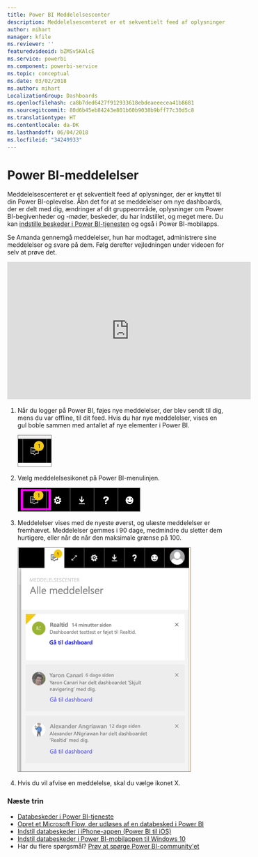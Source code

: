 ```yaml
---
title: Power BI Meddelelsescenter
description: Meddelelsescenteret er et sekventielt feed af oplysninger, der er knyttet til din Power BI-oplevelse.
author: mihart
manager: kfile
ms.reviewer: ''
featuredvideoid: bZMSv5KAlcE
ms.service: powerbi
ms.component: powerbi-service
ms.topic: conceptual
ms.date: 03/02/2018
ms.author: mihart
LocalizationGroup: Dashboards
ms.openlocfilehash: ca8b7ded6427f912933618ebdeaeeecea41b8681
ms.sourcegitcommit: 80d6b45eb84243e801b60b9038b9bff77c30d5c8
ms.translationtype: HT
ms.contentlocale: da-DK
ms.lasthandoff: 06/04/2018
ms.locfileid: "34249933"
---
```

# <a name="power-bi-notifications"></a>Power BI-meddelelser
Meddelelsescenteret er et sekventielt feed af oplysninger, der er knyttet til din Power BI-oplevelse. Åbn det for at se meddelelser om nye dashboards, der er delt med dig, ændringer af dit gruppeområde, oplysninger om Power BI-begivenheder og -møder, beskeder, du har indstillet, og meget mere. Du kan [indstille beskeder i Power BI-tjenesten](service-set-data-alerts.md) og også i Power BI-mobilapps.

Se Amanda gennemgå meddelelser, hun har modtaget, administrere sine meddelelser og svare på dem. Følg derefter vejledningen under videoen for selv at prøve det.

<iframe width="560" height="315" src="https://www.youtube.com/embed/bZMSv5KAlcE" frameborder="0" allowfullscreen></iframe>


1. Når du logger på Power BI, føjes nye meddelelser, der blev sendt til dig, mens du var offline, til dit feed. Hvis du har nye meddelelser, vises en gul boble sammen med antallet af nye elementer i Power BI.
   
   ![Ikon for ny meddelelse](media/service-notification-center/power-bi-new-notification.png)
2. Vælg meddelelsesikonet på Power BI-menulinjen.
   
   ![øverste menulinje, hvor ikonet for meddelelser er valgt](media/service-notification-center/power-bi-notifications-icon.png)
3. Meddelelser vises med de nyeste øverst, og ulæste meddelelser er fremhævet. Meddelelser gemmes i 90 dage, medmindre du sletter dem hurtigere, eller når de når den maksimale grænse på 100.
   
   ![Meddelelsescenter](media/service-notification-center/power-bi-notifications.png)
4. Hvis du vil afvise en meddelelse, skal du vælge ikonet X.

### <a name="next-steps"></a>Næste trin
* [Databeskeder i Power BI-tjeneste](service-set-data-alerts.md)
* [Opret et Microsoft Flow, der udløses af en databesked i Power BI](service-flow-integration.md)
* [Indstil databeskeder i iPhone-appen (Power BI til iOS)](mobile-set-data-alerts-in-the-mobile-apps.md)
* [Indstil databeskeder i Power BI-mobilappen til Windows 10](mobile-set-data-alerts-in-the-mobile-apps.md)
* Har du flere spørgsmål? [Prøv at spørge Power BI-community'et](http://community.powerbi.com/)

